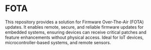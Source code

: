# FOTA
 This repository provides a solution for Firmware Over-The-Air (FOTA) updates. It enables remote, secure, and reliable firmware updates for embedded systems, ensuring devices can receive critical patches and feature enhancements without physical access. Ideal for IoT devices, microcontroller-based systems, and remote sensors.
